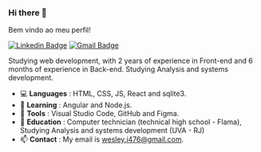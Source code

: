 ### Hi there 👋

Bem vindo ao meu perfil!

[![Linkedin Badge](https://img.shields.io/badge/-LinkedIn-blue?style=flat-square&logo=Linkedin&logoColor=white&link=https://www.linkedin.com/in/wesley-de-souza-851271161/)](https://www.linkedin.com/in/wesley-de-souza-851271161/)
[![Gmail Badge](https://img.shields.io/badge/-Gmail-c14438?style=flat-square&logo=Gmail&logoColor=white&link=mailto:wesley.i476@gmail.com)](mailto:wesley.i476@gmail.com)

Studying web development, with 2 years of experience in Front-end and 6 months of experience in Back-end. Studying Analysis and systems development.

- :computer: **Languages** : HTML, CSS, JS, React and sqlite3.
- 🌱 **Learning** : Angular and Node.js.
- :hammer: **Tools** : Visual Studio Code, GitHub and Figma.
- :book: **Education** : Computer technician (technical high school - Flama), Studying Analysis and systems development (UVA - RJ)
- 📫 **Contact** : My email is wesley.i476@gmail.com.


<!--
**WeslynSouza/WeslynSouza** is a ✨ _special_ ✨ repository because its `README.md` (this file) appears on your GitHub profile.

Here are some ideas to get you started:

- 🔭 I’m currently working on ...
- 🌱 I’m currently learning ...
- 👯 I’m looking to collaborate on ...
- 🤔 I’m looking for help with ...
- 💬 Ask me about ...
- 📫 How to reach me: ...
- 😄 Pronouns: ...
- ⚡ Fun fact: ...
-->
